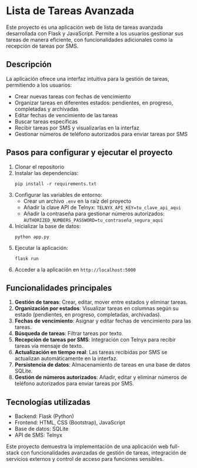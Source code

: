 # Lista de Tareas Avanzada

Este proyecto es una aplicación web de lista de tareas avanzada desarrollada con Flask y JavaScript. Permite a los usuarios gestionar sus tareas de manera eficiente, con funcionalidades adicionales como la recepción de tareas por SMS.

## Descripción

La aplicación ofrece una interfaz intuitiva para la gestión de tareas, permitiendo a los usuarios:

- Crear nuevas tareas con fechas de vencimiento
- Organizar tareas en diferentes estados: pendientes, en progreso, completadas y archivadas
- Editar fechas de vencimiento de las tareas
- Buscar tareas específicas
- Recibir tareas por SMS y visualizarlas en la interfaz
- Gestionar números de teléfono autorizados para enviar tareas por SMS

## Pasos para configurar y ejecutar el proyecto

1. Clonar el repositorio
2. Instalar las dependencias:
   ```
   pip install -r requirements.txt
   ```
3. Configurar las variables de entorno:
   - Crear un archivo `.env` en la raíz del proyecto
   - Añadir la clave API de Telnyx: `TELNYX_API_KEY=tu_clave_api_aqui`
   - Añadir la contraseña para gestionar números autorizados: `AUTHORIZED_NUMBERS_PASSWORD=tu_contraseña_segura_aqui`
4. Inicializar la base de datos:
   ```
   python app.py
   ```
5. Ejecutar la aplicación:
   ```
   flask run
   ```
6. Acceder a la aplicación en `http://localhost:5000`

## Funcionalidades principales

1. **Gestión de tareas**: Crear, editar, mover entre estados y eliminar tareas.
2. **Organización por estados**: Visualizar tareas en columnas según su estado (pendientes, en progreso, completadas, archivadas).
3. **Fechas de vencimiento**: Asignar y editar fechas de vencimiento para las tareas.
4. **Búsqueda de tareas**: Filtrar tareas por texto.
5. **Recepción de tareas por SMS**: Integración con Telnyx para recibir tareas vía mensaje de texto.
6. **Actualización en tiempo real**: Las tareas recibidas por SMS se actualizan automáticamente en la interfaz.
7. **Persistencia de datos**: Almacenamiento de tareas en una base de datos SQLite.
8. **Gestión de números autorizados**: Añadir, editar y eliminar números de teléfono autorizados para enviar tareas por SMS.

## Tecnologías utilizadas

- Backend: Flask (Python)
- Frontend: HTML, CSS (Bootstrap), JavaScript
- Base de datos: SQLite
- API de SMS: Telnyx

Este proyecto demuestra la implementación de una aplicación web full-stack con funcionalidades avanzadas de gestión de tareas, integración de servicios externos y control de acceso para funciones sensibles.
